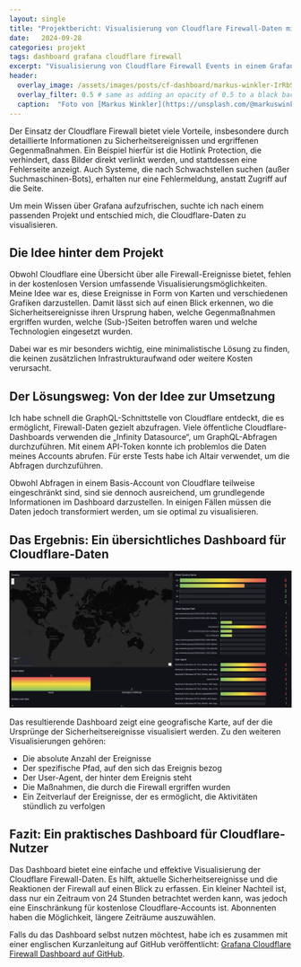 ```yaml
---
layout: single
title: "Projektbericht: Visualisierung von Cloudflare Firewall-Daten mit Grafana"
date:   2024-09-28 
categories: projekt
tags: dashboard grafana cloudflare firewall
excerpt: "Visualisierung von Cloudflare Firewall Events in einem Grafana Dashboard"
header:
  overlay_image: /assets/images/posts/cf-dashboard/markus-winkler-IrRbSND5EUc-unsplash.jpg
  overlay_filter: 0.5 # same as adding an opacity of 0.5 to a black background
  caption:  "Foto von [Markus Winkler](https://unsplash.com/@markuswinkler?utm_content=creditCopyText&utm_medium=referral&utm_source=unsplash) auf [Unsplash](https://unsplash.com/photos/black-and-silver-laptop-computer-IrRbSND5EUc?utm_content=creditCopyText&utm_medium=referral&utm_source=unsplash)"
---
```

Der Einsatz der Cloudflare Firewall bietet viele Vorteile, insbesondere durch detaillierte Informationen zu Sicherheitsereignissen und ergriffenen Gegenmaßnahmen. Ein Beispiel hierfür ist die Hotlink Protection, die verhindert, dass Bilder direkt verlinkt werden, und stattdessen eine Fehlerseite anzeigt. Auch Systeme, die nach Schwachstellen suchen (außer Suchmaschinen-Bots), erhalten nur eine Fehlermeldung, anstatt Zugriff auf die Seite.

Um mein Wissen über Grafana aufzufrischen, suchte ich nach einem passenden Projekt und entschied mich, die Cloudflare-Daten zu visualisieren.

## Die Idee hinter dem Projekt

Obwohl Cloudflare eine Übersicht über alle Firewall-Ereignisse bietet, fehlen in der kostenlosen Version umfassende Visualisierungsmöglichkeiten. Meine Idee war es, diese Ereignisse in Form von Karten und verschiedenen Grafiken darzustellen. Damit lässt sich auf einen Blick erkennen, wo die Sicherheitsereignisse ihren Ursprung haben, welche Gegenmaßnahmen ergriffen wurden, welche (Sub-)Seiten betroffen waren und welche Technologien eingesetzt wurden.

Dabei war es mir besonders wichtig, eine minimalistische Lösung zu finden, die keinen zusätzlichen Infrastrukturaufwand oder weitere Kosten verursacht.

## Der Lösungsweg: Von der Idee zur Umsetzung

Ich habe schnell die GraphQL-Schnittstelle von Cloudflare entdeckt, die es ermöglicht, Firewall-Daten gezielt abzufragen. Viele öffentliche Cloudflare-Dashboards verwenden die „Infinity Datasource“, um GraphQL-Abfragen durchzuführen. Mit einem API-Token konnte ich problemlos die Daten meines Accounts abrufen. Für erste Tests habe ich Altair verwendet, um die Abfragen durchzuführen.

Obwohl Abfragen in einem Basis-Account von Cloudflare teilweise eingeschränkt sind, sind sie dennoch ausreichend, um grundlegende Informationen im Dashboard darzustellen. In einigen Fällen müssen die Daten jedoch transformiert werden, um sie optimal zu visualisieren.

## Das Ergebnis: Ein übersichtliches Dashboard für Cloudflare-Daten

[![Dashboard zur Visualisierung von Cloudflare Firewall-Daten mit Grafana](/assets/images/posts/cf-dashboard/Dashboard.png)](/assets/images/posts/cf-dashboard/Dashboard.png)

Das resultierende Dashboard zeigt eine geografische Karte, auf der die Ursprünge der Sicherheitsereignisse visualisiert werden. Zu den weiteren Visualisierungen gehören:

- Die absolute Anzahl der Ereignisse
- Der spezifische Pfad, auf den sich das Ereignis bezog
- Der User-Agent, der hinter dem Ereignis steht
- Die Maßnahmen, die durch die Firewall ergriffen wurden
- Ein Zeitverlauf der Ereignisse, der es ermöglicht, die Aktivitäten stündlich zu verfolgen

## Fazit: Ein praktisches Dashboard für Cloudflare-Nutzer

Das Dashboard bietet eine einfache und effektive Visualisierung der Cloudflare Firewall-Daten. Es hilft, aktuelle Sicherheitsereignisse und die Reaktionen der Firewall auf einen Blick zu erfassen. Ein kleiner Nachteil ist, dass nur ein Zeitraum von 24 Stunden betrachtet werden kann, was jedoch eine Einschränkung für kostenlose Cloudflare-Accounts ist. Abonnenten haben die Möglichkeit, längere Zeiträume auszuwählen.

Falls du das Dashboard selbst nutzen möchtest, habe ich es zusammen mit einer englischen Kurzanleitung auf GitHub veröffentlicht: [Grafana Cloudflare Firewall Dashboard auf GitHub](https://github.com/fourframes/grafana-cloudflare-firewall-dashboard).
